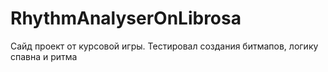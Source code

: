 # RhythmAnalyserOnLibrosa
 
Сайд проект от курсовой игры. 
Тестировал создания битмапов, логику спавна и ритма
